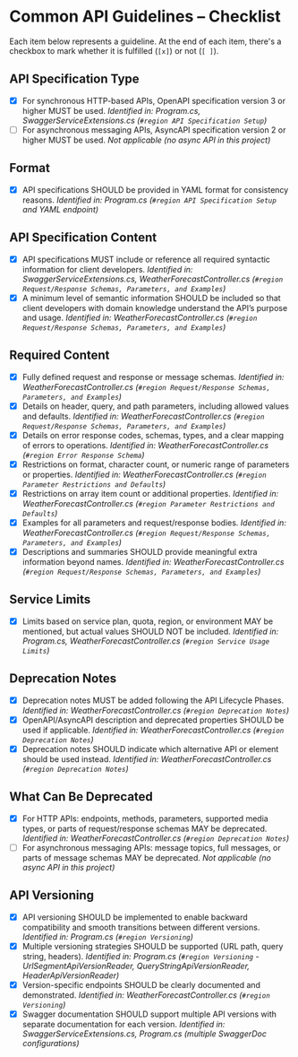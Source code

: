# Common API Guidelines – Checklist

Each item below represents a guideline. At the end of each item, there's a checkbox to mark whether it is fulfilled (`[x]`) or not (`[ ]`).

## API Specification Type
- [x] For synchronous HTTP-based APIs, OpenAPI specification version 3 or higher MUST be used.
  _Identified in: Program.cs, SwaggerServiceExtensions.cs (`#region API Specification Setup`)_
- [ ] For asynchronous messaging APIs, AsyncAPI specification version 2 or higher MUST be used.
   _Not applicable (no async API in this project)_

## Format
- [x] API specifications SHOULD be provided in YAML format for consistency reasons.
  _Identified in: Program.cs (`#region API Specification Setup` and YAML endpoint)_

## API Specification Content
- [x] API specifications MUST include or reference all required syntactic information for client developers.
  _Identified in: SwaggerServiceExtensions.cs, WeatherForecastController.cs (`#region Request/Response Schemas, Parameters, and Examples`)_
- [x] A minimum level of semantic information SHOULD be included so that client developers with domain knowledge understand the API’s purpose and usage.
  _Identified in: WeatherForecastController.cs (`#region Request/Response Schemas, Parameters, and Examples`)_

## Required Content
- [x] Fully defined request and response or message schemas.
  _Identified in: WeatherForecastController.cs (`#region Request/Response Schemas, Parameters, and Examples`)_
- [x] Details on header, query, and path parameters, including allowed values and defaults.
  _Identified in: WeatherForecastController.cs (`#region Request/Response Schemas, Parameters, and Examples`)_
- [x] Details on error response codes, schemas, types, and a clear mapping of errors to operations.
  _Identified in: WeatherForecastController.cs (`#region Error Response Schema`)_
- [x] Restrictions on format, character count, or numeric range of parameters or properties.
  _Identified in: WeatherForecastController.cs (`#region Parameter Restrictions and Defaults`)_
- [x] Restrictions on array item count or additional properties.
  _Identified in: WeatherForecastController.cs (`#region Parameter Restrictions and Defaults`)_
- [x] Examples for all parameters and request/response bodies.
  _Identified in: WeatherForecastController.cs (`#region Request/Response Schemas, Parameters, and Examples`)_
- [x] Descriptions and summaries SHOULD provide meaningful extra information beyond names.
  _Identified in: WeatherForecastController.cs (`#region Request/Response Schemas, Parameters, and Examples`)_

## Service Limits
- [x] Limits based on service plan, quota, region, or environment MAY be mentioned, but actual values SHOULD NOT be included.
  _Identified in: Program.cs, WeatherForecastController.cs (`#region Service Usage Limits`)_

## Deprecation Notes
- [x] Deprecation notes MUST be added following the API Lifecycle Phases.
  _Identified in: WeatherForecastController.cs (`#region Deprecation Notes`)_
- [x] OpenAPI/AsyncAPI description and deprecated properties SHOULD be used if applicable.
   _Identified in: WeatherForecastController.cs (`#region Deprecation Notes`)_
- [x] Deprecation notes SHOULD indicate which alternative API or element should be used instead.
  _Identified in: WeatherForecastController.cs (`#region Deprecation Notes`)_

## What Can Be Deprecated
- [x] For HTTP APIs: endpoints, methods, parameters, supported media types, or parts of request/response schemas MAY be deprecated.
  _Identified in: WeatherForecastController.cs (`#region Deprecation Notes`)_
- [ ] For asynchronous messaging APIs: message topics, full messages, or parts of message schemas MAY be deprecated.
  _Not applicable (no async API in this project)_

## API Versioning
- [x] API versioning SHOULD be implemented to enable backward compatibility and smooth transitions between different versions.
  _Identified in: Program.cs (`#region Versioning`)_
- [x] Multiple versioning strategies SHOULD be supported (URL path, query string, headers).
  _Identified in: Program.cs (`#region Versioning` - UrlSegmentApiVersionReader, QueryStringApiVersionReader, HeaderApiVersionReader)_
- [x] Version-specific endpoints SHOULD be clearly documented and demonstrated.
  _Identified in: WeatherForecastController.cs (`#region Versioning`)_
- [x] Swagger documentation SHOULD support multiple API versions with separate documentation for each version.
  _Identified in: SwaggerServiceExtensions.cs, Program.cs (multiple SwaggerDoc configurations)_